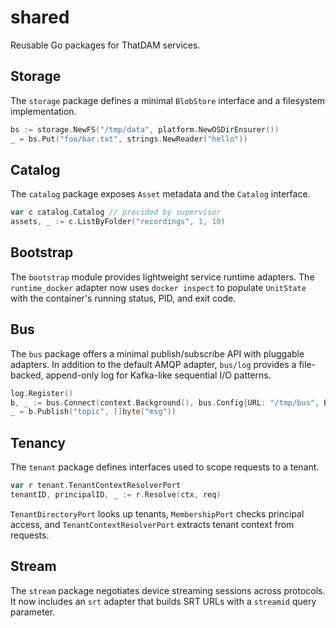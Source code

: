 # shared

Reusable Go packages for ThatDAM services.

## Storage

The `storage` package defines a minimal `BlobStore` interface and a filesystem
implementation.

```go
bs := storage.NewFS("/tmp/data", platform.NewOSDirEnsurer())
_ = bs.Put("foo/bar.txt", strings.NewReader("hello"))
```

## Catalog

The `catalog` package exposes `Asset` metadata and the `Catalog` interface.

```go
var c catalog.Catalog // provided by supervisor
assets, _ := c.ListByFolder("recordings", 1, 10)
```

## Bootstrap

The `bootstrap` module provides lightweight service runtime adapters. The
`runtime_docker` adapter now uses `docker inspect` to populate `UnitState` with
the container's running status, PID, and exit code.

## Bus

The `bus` package offers a minimal publish/subscribe API with pluggable
adapters. In addition to the default AMQP adapter, `bus/log` provides a
file-backed, append-only log for Kafka-like sequential I/O patterns.

```go
log.Register()
b, _ := bus.Connect(context.Background(), bus.Config{URL: "/tmp/bus", Exchange: "events"})
_ = b.Publish("topic", []byte("msg"))
```
## Tenancy

The `tenant` package defines interfaces used to scope requests to a tenant.

```go
var r tenant.TenantContextResolverPort
tenantID, principalID, _ := r.Resolve(ctx, req)
```

`TenantDirectoryPort` looks up tenants, `MembershipPort` checks principal access,
and `TenantContextResolverPort` extracts tenant context from requests.

## Stream

The `stream` package negotiates device streaming sessions across protocols.
It now includes an `srt` adapter that builds SRT URLs with a `streamid`
query parameter.
